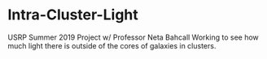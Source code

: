 # Intra-Cluster-Light
USRP Summer 2019 Project w/ Professor Neta Bahcall
Working to see how much light there is outside of the cores of galaxies in clusters.